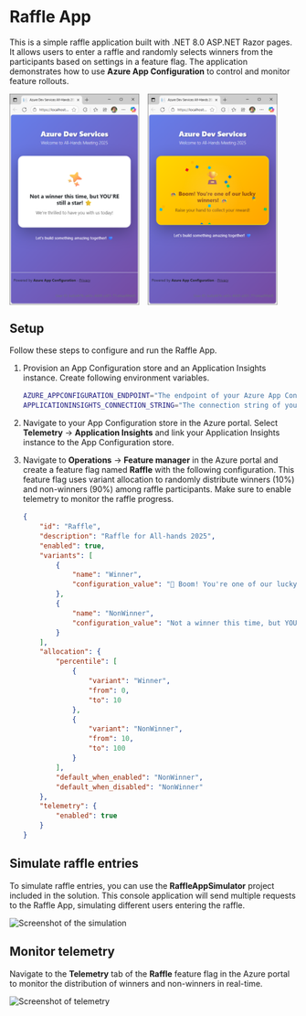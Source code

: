 # Raffle App
This is a simple raffle application built with .NET 8.0 ASP.NET Razor pages.
It allows users to enter a raffle and randomly selects winners from the participants based on settings in a feature flag.
The application demonstrates how to use **Azure App Configuration** to control and monitor feature rollouts.

<div style="display: flex; gap: 15px;">
  <img src="images/Non-winner.png" alt="Screenshot of Non-winner" width="45%" />
  <img src="images/Winner.png" alt="Screenshot of Winner" width="45%" />
</div>

## Setup
Follow these steps to configure and run the Raffle App.
1. Provision an App Configuration store and an Application Insights instance. Create following environment variables.

    ```bash
    AZURE_APPCONFIGURATION_ENDPOINT="The endpoint of your Azure App Configuration"
    APPLICATIONINSIGHTS_CONNECTION_STRING="The connection string of your Application Insights"
    ```

1. Navigate to your App Configuration store in the Azure portal. Select **Telemetry** -> **Application Insights** and link your Application Insights instance to the App Configuration store.

1. Navigate to **Operations** -> **Feature manager** in the Azure portal and create a feature flag named **Raffle** with the following configuration. This feature flag uses variant allocation to randomly distribute winners (10%) and non-winners (90%) among raffle participants. Make sure to enable telemetry to monitor the raffle progress.
    ```json
	{
		"id": "Raffle",
		"description": "Raffle for All-hands 2025",
		"enabled": true,
		"variants": [
			{
				"name": "Winner",
				"configuration_value": "🎊 Boom! You're one of our lucky winners! 🎊"
			},
			{
				"name": "NonWinner",
				"configuration_value": "Not a winner this time, but YOU'RE still a star! ⭐"
			}
		],
		"allocation": {
			"percentile": [
				{
					"variant": "Winner",
					"from": 0,
					"to": 10
				},
				{
					"variant": "NonWinner",
					"from": 10,
					"to": 100
				}
			],
			"default_when_enabled": "NonWinner",
			"default_when_disabled": "NonWinner"
		},
		"telemetry": {
			"enabled": true
		}
	}
   ```
## Simulate raffle entries
To simulate raffle entries, you can use the **RaffleAppSimulator** project included in the solution. This console application will send multiple requests to the Raffle App, simulating different users entering the raffle.

![Screenshot of the simulation](images/Simulation.png)

## Monitor telemetry
Navigate to the **Telemetry** tab of the **Raffle** feature flag in the Azure portal to monitor the distribution of winners and non-winners in real-time.

![Screenshot of telemetry](images/Telemetry.png)
